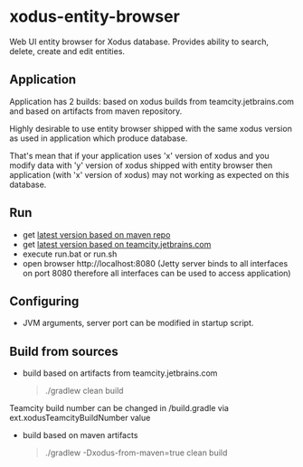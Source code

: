 # xodus-entity-browser
Web UI entity browser for Xodus database. Provides ability to search, delete, create and edit entities.

## Application

Application has 2 builds: based on xodus builds from teamcity.jetbrains.com and based on artifacts from maven repository.

Highly desirable to use entity browser shipped with the same xodus version as used in application which produce database.

That's mean that if your application uses 'x' version of xodus and you modify data with 'y' version of xodus shipped with entity browser then application (with 'x' version of xodus) may not working as expected on this database.

## Run

* get [latest version based on maven repo](https://bintray.com/artifact/download/lehvolk/maven/com/lehvolk/xodus/entity-browser-launcher/1.0.0-20160629/entity-browser-launcher-1.0.0-20160629.zip)
* get [latest version based on teamcity.jetbrains.com](https://bintray.com/artifact/download/lehvolk/maven/com/lehvolk/xodus/entity-browser-launcher/1.0.2243/entity-browser-launcher-1.0.2243.zip)
* execute run.bat or run.sh
* open browser http://localhost:8080 (Jetty server binds to all interfaces on port 8080 therefore all interfaces can be
        used to access application)

## Configuring
* JVM arguments, server port can be modified in startup script.

## Build from sources

* build based on artifacts from teamcity.jetbrains.com

    >./gradlew clean build

Teamcity build number can be changed in /build.gradle via ext.xodusTeamcityBuildNumber value

* build based on maven artifacts

    >./gradlew  -Dxodus-from-maven=true clean build

